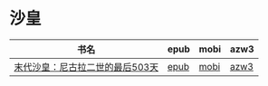 # 沙皇

| 书名 | epub | mobi | azw3 |
| --- | --- | --- | --- |
| [末代沙皇：尼古拉二世的最后503天](http://ct.dalanmei.com/f/31084289-570286163-8b88f7) | [epub](http://ct.dalanmei.com/f/31084289-570286163-8b88f7) | [mobi](http://ct.dalanmei.com/f/31084289-570170068-79d6ac) | [azw3](http://ct.dalanmei.com/f/31084289-570358130-f91d03) |

